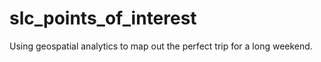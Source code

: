 # slc_points_of_interest
Using geospatial analytics to map out the perfect trip for a long weekend.
